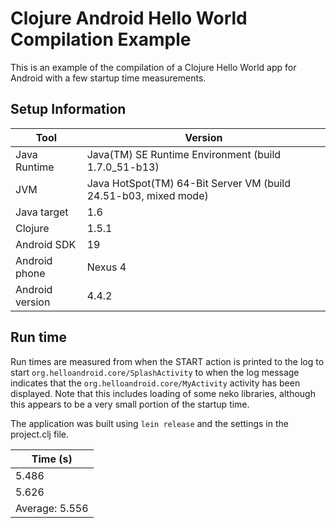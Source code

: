 # Clojure Android Hello World Compilation Example

This is an example of the compilation of a Clojure Hello World app for Android with a few startup time measurements.

## Setup Information

| Tool | Version |
| --- | --- |
| Java Runtime | Java(TM) SE Runtime Environment (build 1.7.0_51-b13) |
| JVM | Java HotSpot(TM) 64-Bit Server VM (build 24.51-b03, mixed mode) |
| Java target | 1.6 |
| Clojure | 1.5.1 |
| Android SDK | 19 |
| Android phone | Nexus 4 |
| Android version | 4.4.2 |

## Run time

Run times are measured from when the START action is printed to the log to start `org.helloandroid.core/SplashActivity` to when the log message indicates that the `org.helloandroid.core/MyActivity` activity has been displayed. Note that this includes loading of some neko libraries, although this appears to be a very small portion of the startup time.

The application was built using `lein release` and the settings in the project.clj file.

| Time (s) |
| ---- |
| 5.486 |
| 5.626 |
| Average: 5.556 |

